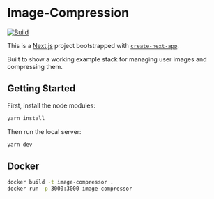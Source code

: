 # Image-Compression

[![Build](https://github.com/Rubber-Duck-999/Image-Compression/actions/workflows/build.yml/badge.svg)](https://github.com/Rubber-Duck-999/Image-Compression/actions/workflows/build.yml)

This is a [Next.js](https://nextjs.org) project bootstrapped with [`create-next-app`](https://nextjs.org/docs/app/api-reference/cli/create-next-app).

Built to show a working example stack for managing user images and compressing them.

## Getting Started

First, install the node modules:

```bash
yarn install
```

Then run the local server:
```bash
yarn dev
```

## Docker

```bash
docker build -t image-compressor .
docker run -p 3000:3000 image-compressor
```